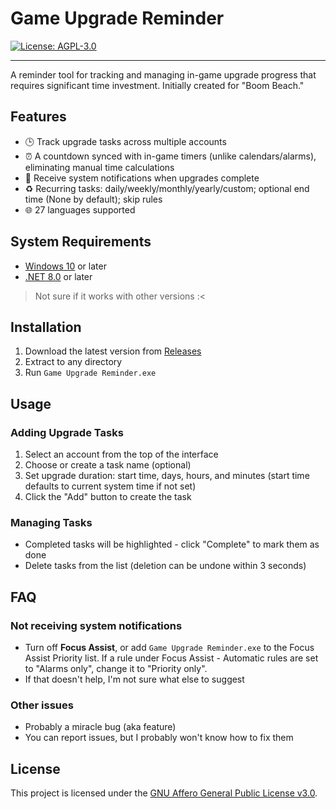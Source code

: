 ﻿# Game Upgrade Reminder

[![License: AGPL-3.0](https://img.shields.io/badge/License-AGPL--3.0-blue.svg)](https://opensource.org/licenses/AGPL-3.0)

---

A reminder tool for tracking and managing in-game upgrade progress that requires significant time investment. Initially
created for "Boom Beach."

## Features

- 🕒 Track upgrade tasks across multiple accounts
- ⏰ A countdown synced with in-game timers (unlike calendars/alarms), eliminating manual time calculations
- 🔔 Receive system notifications when upgrades complete
- ♻️ Recurring tasks: daily/weekly/monthly/yearly/custom; optional end time (None by default); skip rules
- 🌐 27 languages supported

## System Requirements

- [Windows 10](https://www.microsoft.com/en-ca/software-download/windows10) or later
- [.NET 8.0](https://dotnet.microsoft.com/en-us/download/dotnet/8.0) or later

> Not sure if it works with other versions :<

## Installation

1. Download the latest version from [Releases](https://github.com/YuanXiQWQ/Game-Upgrade-Reminder/releases)
2. Extract to any directory
3. Run `Game Upgrade Reminder.exe`

## Usage

### Adding Upgrade Tasks

1. Select an account from the top of the interface
2. Choose or create a task name (optional)
3. Set upgrade duration: start time, days, hours, and minutes (start time defaults to current system time if not set)
4. Click the "Add" button to create the task

### Managing Tasks

- Completed tasks will be highlighted - click "Complete" to mark them as done
- Delete tasks from the list (deletion can be undone within 3 seconds)

## FAQ

### Not receiving system notifications

- Turn off **Focus Assist**, or add `Game Upgrade Reminder.exe` to the Focus Assist Priority list. If a rule under Focus
  Assist - Automatic rules are set to "Alarms only", change it to "Priority only".
- If that doesn't help, I'm not sure what else to suggest

### Other issues

- Probably a miracle bug (aka feature)
- You can report issues, but I probably won't know how to fix them

## License

This project is licensed under the [GNU Affero General Public License v3.0](LICENSE).